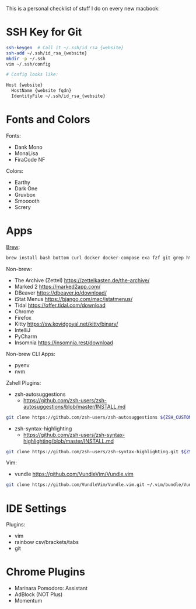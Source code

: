 This is a personal checklist of stuff I do on every new macbook:

# SSH Key for Git

```bash
ssh-keygen  # Call it ~/.ssh/id_rsa_{website}
ssh-add ~/.ssh/id_rsa_{website}
mkdir -p ~/.ssh
vim ~/.ssh/config

# Config looks like:

Host {website}
  HostName {website fqdn}
  IdentityFile ~/.ssh/id_rsa_{website}

```


# Fonts and Colors

Fonts:

- Dank Mono
- MonaLisa
- FiraCode NF

Colors:

- Earthy
- Dark One
- Gruvbox
- Smooooth
- Screry


# Apps

[Brew](https://brew.sh/):

```bash
brew install bash bottom curl docker docker-compose exa fzf git grep htop hyperkit jq minikube node openjdk pyenv python@3.10 ripgrep tree vim
```

Non-brew:

- The Archive (Zettel) <https://zettelkasten.de/the-archive/>
- Marked 2 <https://marked2app.com/>
- DBeaver <https://dbeaver.io/download/>
- iStat Menus <https://bjango.com/mac/istatmenus/>
- Tidal <https://offer.tidal.com/download>
- Chrome
- Firefox
- Kitty <https://sw.kovidgoyal.net/kitty/binary/>
- IntelliJ
- PyCharm
- Insomnia <https://insomnia.rest/download>

Non-brew CLI Apps:

- pyenv
- nvm

Zshell Plugins:

- zsh-autosuggestions
    - <https://github.com/zsh-users/zsh-autosuggestions/blob/master/INSTALL.md>

```bash
git clone https://github.com/zsh-users/zsh-autosuggestions ${ZSH_CUSTOM:-~/.oh-my-zsh/custom}/plugins/zsh-autosuggestions
```

- zsh-syntax-highlighting
    - <https://github.com/zsh-users/zsh-syntax-highlighting/blob/master/INSTALL.md>

```bash
git clone https://github.com/zsh-users/zsh-syntax-highlighting.git ${ZSH_CUSTOM:-~/.oh-my-zsh/custom}/plugins/zsh-syntax-highlighting
```


Vim:

- vundle <https://github.com/VundleVim/Vundle.vim>

```bash
git clone https://github.com/VundleVim/Vundle.vim.git ~/.vim/bundle/Vundle.vim
```


# IDE Settings

Plugins:

- vim
- rainbow csv/brackets/tabs
- git


# Chrome Plugins

- Marinara Pomodoro: Assistant
- AdBlock (NOT Plus)
- Momentum


